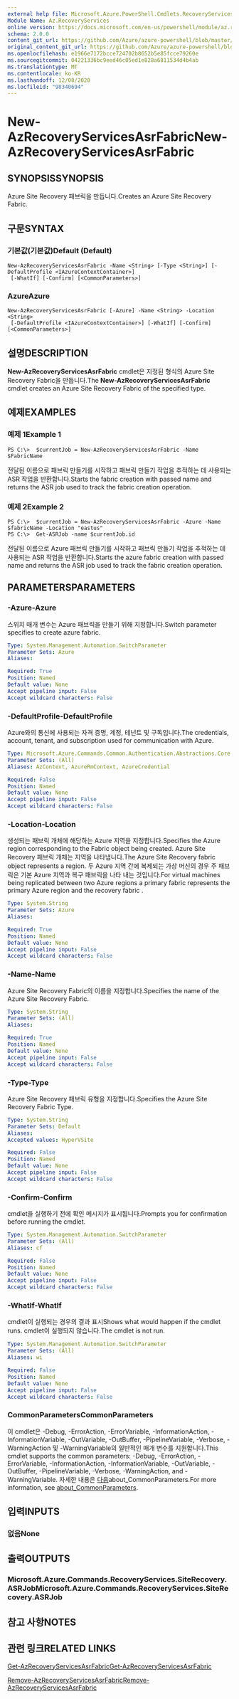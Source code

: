 ```yaml
---
external help file: Microsoft.Azure.PowerShell.Cmdlets.RecoveryServices.SiteRecovery.dll-Help.xml
Module Name: Az.RecoveryServices
online version: https://docs.microsoft.com/en-us/powershell/module/az.recoveryservices/new-azrecoveryservicesasrfabric
schema: 2.0.0
content_git_url: https://github.com/Azure/azure-powershell/blob/master/src/RecoveryServices/RecoveryServices/help/New-AzRecoveryServicesAsrFabric.md
original_content_git_url: https://github.com/Azure/azure-powershell/blob/master/src/RecoveryServices/RecoveryServices/help/New-AzRecoveryServicesAsrFabric.md
ms.openlocfilehash: e1966e7172bcce724702b8652b5e85fcce79260e
ms.sourcegitcommit: 04221336bc9eed46c05ed1e828a6811534d4b4ab
ms.translationtype: MT
ms.contentlocale: ko-KR
ms.lasthandoff: 12/08/2020
ms.locfileid: "98340694"
---
```

# <span data-ttu-id="17d68-101">New-AzRecoveryServicesAsrFabric</span><span class="sxs-lookup"><span data-stu-id="17d68-101">New-AzRecoveryServicesAsrFabric</span></span>

## <span data-ttu-id="17d68-102">SYNOPSIS</span><span class="sxs-lookup"><span data-stu-id="17d68-102">SYNOPSIS</span></span>
<span data-ttu-id="17d68-103">Azure Site Recovery 패브릭을 만듭니다.</span><span class="sxs-lookup"><span data-stu-id="17d68-103">Creates an Azure Site Recovery Fabric.</span></span>

## <span data-ttu-id="17d68-104">구문</span><span class="sxs-lookup"><span data-stu-id="17d68-104">SYNTAX</span></span>

### <span data-ttu-id="17d68-105">기본값(기본값)</span><span class="sxs-lookup"><span data-stu-id="17d68-105">Default (Default)</span></span>
```
New-AzRecoveryServicesAsrFabric -Name <String> [-Type <String>] [-DefaultProfile <IAzureContextContainer>]
 [-WhatIf] [-Confirm] [<CommonParameters>]
```

### <span data-ttu-id="17d68-106">Azure</span><span class="sxs-lookup"><span data-stu-id="17d68-106">Azure</span></span>
```
New-AzRecoveryServicesAsrFabric [-Azure] -Name <String> -Location <String>
 [-DefaultProfile <IAzureContextContainer>] [-WhatIf] [-Confirm] [<CommonParameters>]
```

## <span data-ttu-id="17d68-107">설명</span><span class="sxs-lookup"><span data-stu-id="17d68-107">DESCRIPTION</span></span>
<span data-ttu-id="17d68-108">**New-AzRecoveryServicesAsrFabric** cmdlet은 지정된 형식의 Azure Site Recovery Fabric을 만듭니다.</span><span class="sxs-lookup"><span data-stu-id="17d68-108">The **New-AzRecoveryServicesAsrFabric** cmdlet creates an Azure Site Recovery Fabric of the specified type.</span></span>

## <span data-ttu-id="17d68-109">예제</span><span class="sxs-lookup"><span data-stu-id="17d68-109">EXAMPLES</span></span>

### <span data-ttu-id="17d68-110">예제 1</span><span class="sxs-lookup"><span data-stu-id="17d68-110">Example 1</span></span>
```
PS C:\>  $currentJob = New-AzRecoveryServicesAsrFabric -Name $FabricName
```

<span data-ttu-id="17d68-111">전달된 이름으로 패브릭 만들기를 시작하고 패브릭 만들기 작업을 추적하는 데 사용되는 ASR 작업을 반환합니다.</span><span class="sxs-lookup"><span data-stu-id="17d68-111">Starts the fabric creation with passed name and returns the ASR job used to track the fabric creation operation.</span></span>

### <span data-ttu-id="17d68-112">예제 2</span><span class="sxs-lookup"><span data-stu-id="17d68-112">Example 2</span></span>
```
PS C:\>  $currentJob = New-AzRecoveryServicesAsrFabric -Azure -Name $fabricName -Location "eastus"
PS C:\>  Get-ASRJob -name $currentJob.id
```

<span data-ttu-id="17d68-113">전달된 이름으로 Azure 패브릭 만들기를 시작하고 패브릭 만들기 작업을 추적하는 데 사용되는 ASR 작업을 반환합니다.</span><span class="sxs-lookup"><span data-stu-id="17d68-113">Starts the azure fabric creation with passed name and returns the ASR job used to track the fabric creation operation.</span></span>

## <span data-ttu-id="17d68-114">PARAMETERS</span><span class="sxs-lookup"><span data-stu-id="17d68-114">PARAMETERS</span></span>

### <span data-ttu-id="17d68-115">-Azure</span><span class="sxs-lookup"><span data-stu-id="17d68-115">-Azure</span></span>
<span data-ttu-id="17d68-116">스위치 매개 변수는 Azure 패브릭을 만들기 위해 지정합니다.</span><span class="sxs-lookup"><span data-stu-id="17d68-116">Switch parameter specifies to create azure fabric.</span></span>

```yaml
Type: System.Management.Automation.SwitchParameter
Parameter Sets: Azure
Aliases:

Required: True
Position: Named
Default value: None
Accept pipeline input: False
Accept wildcard characters: False
```

### <span data-ttu-id="17d68-117">-DefaultProfile</span><span class="sxs-lookup"><span data-stu-id="17d68-117">-DefaultProfile</span></span>
<span data-ttu-id="17d68-118">Azure와의 통신에 사용되는 자격 증명, 계정, 테넌트 및 구독입니다.</span><span class="sxs-lookup"><span data-stu-id="17d68-118">The credentials, account, tenant, and subscription used for communication with Azure.</span></span>


```yaml
Type: Microsoft.Azure.Commands.Common.Authentication.Abstractions.Core.IAzureContextContainer
Parameter Sets: (All)
Aliases: AzContext, AzureRmContext, AzureCredential

Required: False
Position: Named
Default value: None
Accept pipeline input: False
Accept wildcard characters: False
```

### <span data-ttu-id="17d68-119">-Location</span><span class="sxs-lookup"><span data-stu-id="17d68-119">-Location</span></span>
<span data-ttu-id="17d68-120">생성되는 패브릭 개체에 해당하는 Azure 지역을 지정합니다.</span><span class="sxs-lookup"><span data-stu-id="17d68-120">Specifies the Azure region corresponding to the Fabric object being created.</span></span> <span data-ttu-id="17d68-121">Azure Site Recovery 패브릭 개체는 지역을 나타냅니다.</span><span class="sxs-lookup"><span data-stu-id="17d68-121">The Azure Site Recovery fabric object represents a region.</span></span> <span data-ttu-id="17d68-122">두 Azure 지역 간에 복제되는 가상 머신의 경우 주 패브릭은 기본 Azure 지역과 복구 패브릭을 나타 내는 것입니다.</span><span class="sxs-lookup"><span data-stu-id="17d68-122">For virtual machines being replicated between two Azure regions  a primary fabric represents the primary Azure region and the recovery fabric .</span></span>

```yaml
Type: System.String
Parameter Sets: Azure
Aliases:

Required: True
Position: Named
Default value: None
Accept pipeline input: False
Accept wildcard characters: False
```

### <span data-ttu-id="17d68-123">-Name</span><span class="sxs-lookup"><span data-stu-id="17d68-123">-Name</span></span>
<span data-ttu-id="17d68-124">Azure Site Recovery Fabric의 이름을 지정합니다.</span><span class="sxs-lookup"><span data-stu-id="17d68-124">Specifies the name of the Azure Site Recovery Fabric.</span></span>

```yaml
Type: System.String
Parameter Sets: (All)
Aliases:

Required: True
Position: Named
Default value: None
Accept pipeline input: False
Accept wildcard characters: False
```

### <span data-ttu-id="17d68-125">-Type</span><span class="sxs-lookup"><span data-stu-id="17d68-125">-Type</span></span>
<span data-ttu-id="17d68-126">Azure Site Recovery 패브릭 유형을 지정합니다.</span><span class="sxs-lookup"><span data-stu-id="17d68-126">Specifies the Azure Site Recovery Fabric Type.</span></span>

```yaml
Type: System.String
Parameter Sets: Default
Aliases:
Accepted values: HyperVSite

Required: False
Position: Named
Default value: None
Accept pipeline input: False
Accept wildcard characters: False
```

### <span data-ttu-id="17d68-127">-Confirm</span><span class="sxs-lookup"><span data-stu-id="17d68-127">-Confirm</span></span>
<span data-ttu-id="17d68-128">cmdlet을 실행하기 전에 확인 메시지가 표시됩니다.</span><span class="sxs-lookup"><span data-stu-id="17d68-128">Prompts you for confirmation before running the cmdlet.</span></span>

```yaml
Type: System.Management.Automation.SwitchParameter
Parameter Sets: (All)
Aliases: cf

Required: False
Position: Named
Default value: None
Accept pipeline input: False
Accept wildcard characters: False
```

### <span data-ttu-id="17d68-129">-WhatIf</span><span class="sxs-lookup"><span data-stu-id="17d68-129">-WhatIf</span></span>
<span data-ttu-id="17d68-130">cmdlet이 실행되는 경우의 결과 표시</span><span class="sxs-lookup"><span data-stu-id="17d68-130">Shows what would happen if the cmdlet runs.</span></span> <span data-ttu-id="17d68-131">cmdlet이 실행되지 않습니다.</span><span class="sxs-lookup"><span data-stu-id="17d68-131">The cmdlet is not run.</span></span>

```yaml
Type: System.Management.Automation.SwitchParameter
Parameter Sets: (All)
Aliases: wi

Required: False
Position: Named
Default value: None
Accept pipeline input: False
Accept wildcard characters: False
```

### <span data-ttu-id="17d68-132">CommonParameters</span><span class="sxs-lookup"><span data-stu-id="17d68-132">CommonParameters</span></span>
<span data-ttu-id="17d68-133">이 cmdlet은 -Debug, -ErrorAction, -ErrorVariable, -InformationAction, -InformationVariable, -OutVariable, -OutBuffer, -PipelineVariable, -Verbose, -WarningAction 및 -WarningVariable의 일반적인 매개 변수를 지원합니다.</span><span class="sxs-lookup"><span data-stu-id="17d68-133">This cmdlet supports the common parameters: -Debug, -ErrorAction, -ErrorVariable, -InformationAction, -InformationVariable, -OutVariable, -OutBuffer, -PipelineVariable, -Verbose, -WarningAction, and -WarningVariable.</span></span> <span data-ttu-id="17d68-134">자세한 내용은 [다음](http://go.microsoft.com/fwlink/?LinkID=113216)about_CommonParameters.</span><span class="sxs-lookup"><span data-stu-id="17d68-134">For more information, see [about_CommonParameters](http://go.microsoft.com/fwlink/?LinkID=113216).</span></span>

## <span data-ttu-id="17d68-135">입력</span><span class="sxs-lookup"><span data-stu-id="17d68-135">INPUTS</span></span>

### <span data-ttu-id="17d68-136">없음</span><span class="sxs-lookup"><span data-stu-id="17d68-136">None</span></span>

## <span data-ttu-id="17d68-137">출력</span><span class="sxs-lookup"><span data-stu-id="17d68-137">OUTPUTS</span></span>

### <span data-ttu-id="17d68-138">Microsoft.Azure.Commands.RecoveryServices.SiteRecovery.ASRJob</span><span class="sxs-lookup"><span data-stu-id="17d68-138">Microsoft.Azure.Commands.RecoveryServices.SiteRecovery.ASRJob</span></span>

## <span data-ttu-id="17d68-139">참고 사항</span><span class="sxs-lookup"><span data-stu-id="17d68-139">NOTES</span></span>

## <span data-ttu-id="17d68-140">관련 링크</span><span class="sxs-lookup"><span data-stu-id="17d68-140">RELATED LINKS</span></span>

[<span data-ttu-id="17d68-141">Get-AzRecoveryServicesAsrFabric</span><span class="sxs-lookup"><span data-stu-id="17d68-141">Get-AzRecoveryServicesAsrFabric</span></span>](./Get-AzRecoveryServicesAsrFabric.md)

[<span data-ttu-id="17d68-142">Remove-AzRecoveryServicesAsrFabric</span><span class="sxs-lookup"><span data-stu-id="17d68-142">Remove-AzRecoveryServicesAsrFabric</span></span>](./Remove-AzRecoveryServicesAsrFabric.md)
